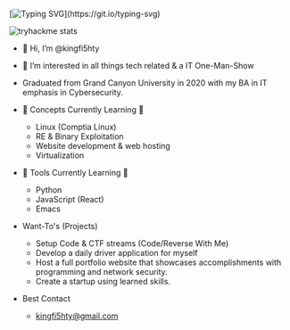 [![Typing SVG](https://readme-typing-svg.demolab.com?font=Fira+Code&pause=1000&color=F70C0C&center=true&vCenter=true&width=450&height=100&lines=Welcome+To+Kings+Domain;One+Man+Show%2C+IT+Generalist%2C+DevOps;Let+Me+Know+How+I+Can+Help...)](https://git.io/typing-svg)

![tryhackme stats](https://raw.githubusercontent.com/<kingfi5hty>/<kingfi5hty>/master/assets/thm_propic.png)
- 👋 Hi, I’m @kingfi5hty
- 👀 I’m interested in all things tech related & a IT One-Man-Show 
- Graduated from Grand Canyon University in 2020 with my BA in IT emphasis in Cybersecurity.

- 🌱 Concepts Currently Learning 🌱
   - Linux (Comptia Linux)  
   - RE & Binary Exploitation
   - Website development & web hosting
   - Virtualization

- 🌱 Tools Currently Learning 🌱
   - Python
   - JavaScript (React)
   - Emacs

- Want-To's (Projects)
   - Setup Code & CTF streams (Code/Reverse With Me)
   - Develop a daily driver application for myself
   - Host a full portfolio website that showcases accomplishments with programming and network security.
   - Create a startup using learned skills.

- Best Contact
   - kingfi5hty@gmail.com



<!---
kingfi5hty/kingfi5hty is a ✨ special ✨ repository because its `README.md` (this file) appears on your GitHub profile.
You can click the Preview link to take a look at your changes.
--->

